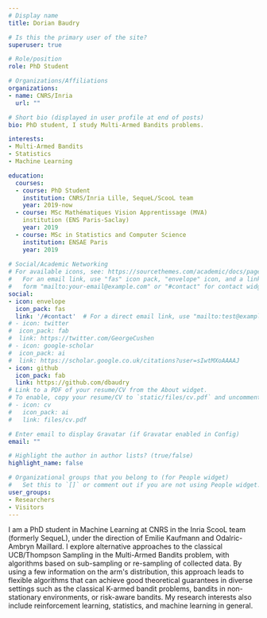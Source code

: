 ```yaml
---
# Display name
title: Dorian Baudry

# Is this the primary user of the site?
superuser: true

# Role/position
role: PhD Student

# Organizations/Affiliations
organizations:
- name: CNRS/Inria
  url: ""

# Short bio (displayed in user profile at end of posts)
bio: PhD student, I study Multi-Armed Bandits problems.

interests:
- Multi-Armed Bandits
- Statistics
- Machine Learning

education:
  courses:
  - course: PhD Student
    institution: CNRS/Inria Lille, SequeL/ScooL team
    year: 2019-now
  - course: MSc Mathématiques Vision Apprentissage (MVA)
    institution (ENS Paris-Saclay)
    year: 2019
  - course: MSc in Statistics and Computer Science
    institution: ENSAE Paris
    year: 2019
  
# Social/Academic Networking
# For available icons, see: https://sourcethemes.com/academic/docs/page-builder/#icons
#   For an email link, use "fas" icon pack, "envelope" icon, and a link in the
#   form "mailto:your-email@example.com" or "#contact" for contact widget.
social:
- icon: envelope
  icon_pack: fas
  link: '/#contact'  # For a direct email link, use "mailto:test@example.org".
# - icon: twitter
#  icon_pack: fab
#  link: https://twitter.com/GeorgeCushen
# - icon: google-scholar
#  icon_pack: ai
#  link: https://scholar.google.co.uk/citations?user=sIwtMXoAAAAJ
- icon: github
  icon_pack: fab
  link: https://github.com/dbaudry
# Link to a PDF of your resume/CV from the About widget.
# To enable, copy your resume/CV to `static/files/cv.pdf` and uncomment the lines below.
# - icon: cv
#   icon_pack: ai
#   link: files/cv.pdf

# Enter email to display Gravatar (if Gravatar enabled in Config)
email: ""

# Highlight the author in author lists? (true/false)
highlight_name: false

# Organizational groups that you belong to (for People widget)
#   Set this to `[]` or comment out if you are not using People widget.
user_groups:
- Researchers
- Visitors
---
```


I am a PhD student in Machine Learning at CNRS in the Inria ScooL team (formerly SequeL), under the direction of Emilie Kaufmann and Odalric-Ambryn Maillard. I explore alternative approaches to the classical UCB/Thompson Sampling in the Multi-Armed Bandits problem, with algorithms based on sub-sampling or re-sampling of collected data. By using a few information on the arm's distribution, this approach leads to flexible algorithms that can achieve good theoretical guarantees in diverse settings such as the classical K-armed bandit problems, bandits in non-stationary environments, or risk-aware bandits. 
My research interests also include reinforcement learning, statistics, and machine learning in general.
